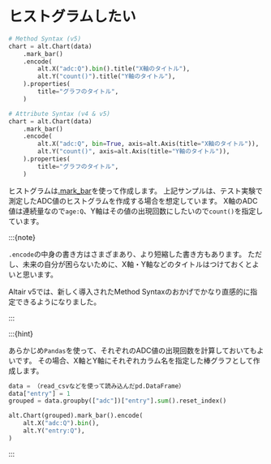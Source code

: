 # ヒストグラムしたい

```python
# Method Syntax (v5)
chart = alt.Chart(data)
    .mark_bar()
    .encode(
        alt.X("adc:Q").bin().title("X軸のタイトル"),
        alt.Y("count()").title("Y軸のタイトル"),
    ).properties(
        title="グラフのタイトル",
    )
```

```python
# Attribute Syntax (v4 & v5)
chart = alt.Chart(data)
    .mark_bar()
    .encode(
        alt.X("adc:Q", bin=True, axis=alt.Axis(title="X軸のタイトル")),
        alt.Y("count()", axis=alt.Axis(title="Y軸のタイトル")),
    ).properties(
        title="グラフのタイトル",
    )
```

ヒストグラムは[.mark_bar](https://altair-viz.github.io/user_guide/marks/bar.html)を使って作成します。
上記サンプルは、テスト実験で測定したADC値のヒストグラムを作成する場合を想定しています。
X軸のADC値は連続量なので``age:Q``、Y軸はその値の出現回数にしたいので``count()``を指定しています。

:::{note}

``.encode``の中身の書き方はさまざまあり、より短縮した書き方もあります。
ただし、未来の自分が困らないために、X軸・Y軸などのタイトルはつけておくとよいと思います。

Altair v5では、新しく導入されたMethod Syntaxのおかげでかなり直感的に指定できるようになりました。

:::

:::{hint}

あらかじめ``Pandas``を使って、それぞれのADC値の出現回数を計算しておいてもよいです。
その場合、X軸とY軸にそれぞれカラム名を指定した棒グラフとして作成します。

```python
data = （read_csvなどを使って読み込んだpd.DataFrame）
data["entry"] = 1
grouped = data.groupby(["adc"])["entry"].sum().reset_index()

alt.Chart(grouped).mark_bar().encode(
    alt.X("adc:Q").bin(),
    alt.Y("entry:Q"),
)
```

:::
